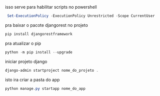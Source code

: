 isso serve para habilitar scripts no powershell

```ps1
 Set-ExecutionPolicy -ExecutionPolicy Unrestricted -Scope CurrentUser
```

pra baixar o pacote djangorest no projeto

```ps1
pip install djangorestframework
```

pra atualizar o pip

```ps1
python -m pip install --upgrade
```

iniciar projeto django

```ps1
django-admin startproject nome_do_projeto .
```

isto ira criar a pasta do app

```ps1
python manage.py startapp nome_do_app
```
